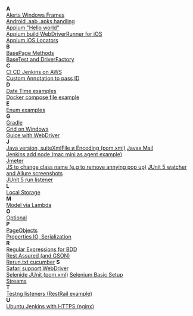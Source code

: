 **A**  
[Alerts Windows Frames](https://github.com/borzykin/wiki/wiki/Alerts---Windows---Frames)  
[Android .aab .apks handling](https://github.com/borzykin/wiki/wiki/Android-.aab-.apks-handling)  
[Appium "Hello world"](https://github.com/borzykin/wiki/wiki/Appium-%22Hello-world%22)  
[Appium build WebDriverRunner for iOS](https://github.com/borzykin/wiki/wiki/Appium-build-WebDriverRunner-for-iOS)  
[Appium iOS Locators](https://github.com/borzykin/wiki/wiki/Appium-iOS-Locators)  
**B**  
[BasePage Methods](https://github.com/borzykin/wiki/wiki/BasePage-Methods)  
[BaseTest and DriverFactory](https://github.com/borzykin/wiki/wiki/BaseTest-and-DriverFactory)  
**C**  
[CI CD Jenkins on AWS](https://github.com/borzykin/wiki/wiki/CI-CD-Jenkins-on-AWS)  
[Custom Annotation to pass ID](https://github.com/borzykin/wiki/wiki/Custom-Annotation-to-pass-ID)  
**D**  
[Date Time examples](https://github.com/borzykin/wiki/wiki/Date-Time-examples)  
[Docker compose file example](https://github.com/borzykin/wiki/wiki/Docker-compose-file-example)  
**E**  
[Enum examples](https://github.com/borzykin/wiki/wiki/Enum-examples)  
**G**  
[Gradle](https://github.com/borzykin/wiki/wiki/Gradle)  
[Grid on Windows](https://github.com/borzykin/wiki/wiki/Grid-on-Windows)  
[Guice with WebDriver](https://github.com/borzykin/wiki/wiki/Guice-with-WebDriver)  
**J**  
[Java version, suiteXmlFile и Encoding (pom.xml)](https://github.com/borzykin/wiki/wiki/Java-version,-suiteXmlFile-%D0%B8-Encoding-(pom.xml))  
[Javax Mail](https://github.com/borzykin/wiki/wiki/Javax-Mail)  
[Jenkins add node (mac mini as agent example)](https://github.com/borzykin/wiki/wiki/Jenkins---add-node-(mac-mini-as-agent-example))  
[Jmeter](https://github.com/borzykin/wiki/wiki/Jmeter)  
[JS to change class name (e.g to remove annying pop up)](https://github.com/borzykin/wiki/wiki/JS-to-change-class-name-(e.g-to-remove-annying-pop-up))  
[JUnit 5 watcher and Allure screenshots](https://github.com/borzykin/wiki/wiki/JUnit-5-Watcher-and-Allure-screenshots)  
[JUnit 5 run listener](https://github.com/borzykin/wiki/wiki/JUnit5-run-listener)  
**L**  
[Local Storage](https://github.com/borzykin/wiki/wiki/Local-Storage)  
**M**  
[Model via Lambda](https://github.com/borzykin/wiki/wiki/Model-via-Lambda)  
**O**  
[Optional](https://github.com/borzykin/wiki/wiki/Optional)  
**P**  
[PageObjects](https://github.com/borzykin/wiki/wiki/PageObjects)  
[Properties IO, Serialization](https://github.com/borzykin/wiki/wiki/Properties-IO,-Serialization)  
**R**  
[Regular Expressions for BDD](https://github.com/borzykin/wiki/wiki/Regular-Expressions-for-BDD)  
[Rest Assured (and GSON)](https://github.com/borzykin/wiki/wiki/Rest-Assured-(and-GSON))  
[Rerun.txt cucumber](https://github.com/borzykin/wiki/wiki/Rerun.txt-cucumber) 
**S**  
[Safari support WebDriver](https://github.com/borzykin/wiki/wiki/Safari-support-WebDriver)  
[Selenide JUnit (pom.xml)](https://github.com/borzykin/wiki/wiki/Selenide-JUnit-(pom.xml))  
[Selenium Basic Setup](https://github.com/borzykin/wiki/wiki/Selenium-Basic-Setup)  
[Streams](https://github.com/borzykin/wiki/wiki/Streams)  
**T**  
[Testng listeners (RestRail example)](https://github.com/borzykin/wiki/wiki/Testng-listeners-(RestRail-example))  
**U**  
[Ubuntu Jenkins with HTTPS (nginx)](https://github.com/borzykin/wiki/wiki/Ubuntu-Jenkins-with-HTTPS-(nginx))  
